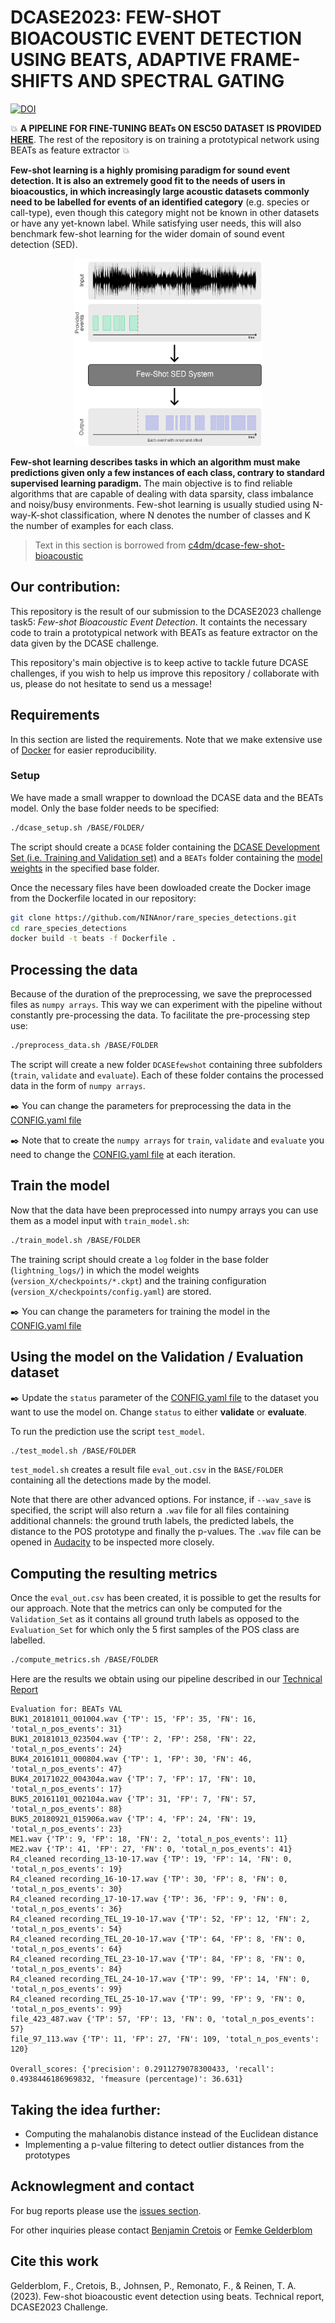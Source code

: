 # DCASE2023: FEW-SHOT BIOACOUSTIC EVENT DETECTION USING BEATS, ADAPTIVE FRAME-SHIFTS AND SPECTRAL GATING

[![DOI](https://zenodo.org/badge/597046464.svg)](https://zenodo.org/badge/latestdoi/597046464)

:collision: **A PIPELINE FOR FINE-TUNING BEATs ON ESC50 DATASET IS PROVIDED [HERE](https://github.com/NINAnor/rare_species_detections/tree/main/BEATs_on_ESC50)**. The rest of the repository is on training a prototypical network using BEATs as feature extractor :collision:

**Few-shot learning is a highly promising paradigm for sound event detection. It is also an extremely good fit to the needs of users in bioacoustics, in which increasingly large acoustic datasets commonly need to be labelled for events of an identified category** (e.g. species or call-type), even though this category might not be known in other datasets or have any yet-known label. While satisfying user needs, this will also benchmark few-shot learning for the wider domain of sound event detection (SED).

<p align="center"><img src="images/VM.png" alt="figure" width="300" height="300"/></p>

**Few-shot learning describes tasks in which an algorithm must make predictions given only a few instances of each class, contrary to standard supervised learning paradigm.** The main objective is to find reliable algorithms that are capable of dealing with data sparsity, class imbalance and noisy/busy environments. Few-shot learning is usually studied using N-way-K-shot classification, where N denotes the number of classes and K the number of examples for each class.

> Text in this section is borrowed from [c4dm/dcase-few-shot-bioacoustic](https://github.com/c4dm/dcase-few-shot-bioacoustic)

## Our contribution:

This repository is the result of our submission to the DCASE2023 challenge task5: *Few-shot Bioacoustic Event Detection*. It containts the necessary code to train a prototypical network with BEATs as feature extractor on the data given by the DCASE challenge.

This repository's main objective is to keep active to tackle future DCASE challenges, if you wish to help us improve this repository / collaborate with us, please do not hesitate to send us a message!

## Requirements

In this section are listed the requirements. Note that we make extensive use of [Docker](https://docs.docker.com/get-docker/) for easier reproducibility.

### Setup

We have made a small wrapper to download the DCASE data and the BEATs model. Only the base folder needs to be specified:

```bash
./dcase_setup.sh /BASE/FOLDER/
```

The script should create a `DCASE` folder containing the [DCASE Development Set (i.e. Training and Validation set)](https://dcase.community/challenge2023/task-few-shot-bioacoustic-event-detection#validation-set) and a `BEATs` folder containing the [model weights](https://github.com/microsoft/unilm/tree/master/beats) in the specified base folder.

Once the necessary files have been dowloaded create the Docker image from the Dockerfile located in our repository:

```bash
git clone https://github.com/NINAnor/rare_species_detections.git
cd rare_species_detections
docker build -t beats -f Dockerfile .
```

## Processing the data

Because of the duration of the preprocessing, we save the preprocessed files as `numpy arrays`. This way we can experiment with the pipeline without constantly pre-processing the data. To facilitate the pre-processing step use:

```bash
./preprocess_data.sh /BASE/FOLDER
```

The script will create a new folder `DCASEfewshot` containing three subfolders (`train`, `validate` and `evaluate`). Each of these folder contains the processed data in the form of `numpy arrays`.

:black_nib: You can change the parameters for preprocessing the data in the [CONFIG.yaml file](/CONFIG.yaml)

:black_nib: Note that to create the `numpy arrays` for `train`, `validate` and `evaluate` you need to change the [CONFIG.yaml file](/CONFIG.yaml) at each iteration.

## Train the model

Now that the data have been preprocessed into numpy arrays you can use them as a model input with `train_model.sh`:

```bash 
./train_model.sh /BASE/FOLDER
```

The training script should create a `log` folder in the base folder (`lightning_logs/`) in which the model weights (`version_X/checkpoints/*.ckpt`) and the training configuration (`version_X/checkpoints/config.yaml`) are stored. 

:black_nib: You can change the parameters for training the model in the [CONFIG.yaml file](/CONFIG.yaml)

## Using the model on the Validation / Evaluation dataset

:black_nib: Update the `status` parameter of the [CONFIG.yaml file](/CONFIG.yaml) to the dataset you want to use the model on. Change `status` to either **validate** or **evaluate**.

To run the prediction use the script `test_model`. 

```bash
./test_model.sh /BASE/FOLDER
```

`test_model.sh` creates a result file `eval_out.csv` in the `BASE/FOLDER` containing all the detections made by the model. 

Note that there are other advanced options. For instance, if `--wav_save` is specified, the script will also return a `.wav` file for all files containing additional channels: the ground truth labels, the predicted labels, the distance to the POS prototype and finally the p-values. The `.wav` file can be opened in [Audacity](https://www.audacityteam.org/) to be inspected more closely.

## Computing the resulting metrics

Once the `eval_out.csv` has been created, it is possible to get the results for our approach. Note that the metrics can only be computed for the `Validation_Set` as it contains all ground truth labels as opposed to the `Evaluation_Set` for which only the 5 first samples of the POS class are labelled.

```bash
./compute_metrics.sh /BASE/FOLDER
```

Here are the results we obtain using our pipeline described in our [Technical Report](https://dcase.community/documents/challenge2023/technical_reports/DCASE2023_Gelderblom_SINTEF_t5.pdf)

```
Evaluation for: BEATs VAL
BUK1_20181011_001004.wav {'TP': 15, 'FP': 35, 'FN': 16, 'total_n_pos_events': 31}
BUK1_20181013_023504.wav {'TP': 2, 'FP': 258, 'FN': 22, 'total_n_pos_events': 24}
BUK4_20161011_000804.wav {'TP': 1, 'FP': 30, 'FN': 46, 'total_n_pos_events': 47}
BUK4_20171022_004304a.wav {'TP': 7, 'FP': 17, 'FN': 10, 'total_n_pos_events': 17}
BUK5_20161101_002104a.wav {'TP': 31, 'FP': 7, 'FN': 57, 'total_n_pos_events': 88}
BUK5_20180921_015906a.wav {'TP': 4, 'FP': 24, 'FN': 19, 'total_n_pos_events': 23}
ME1.wav {'TP': 9, 'FP': 18, 'FN': 2, 'total_n_pos_events': 11}
ME2.wav {'TP': 41, 'FP': 27, 'FN': 0, 'total_n_pos_events': 41}
R4_cleaned recording_13-10-17.wav {'TP': 19, 'FP': 14, 'FN': 0, 'total_n_pos_events': 19}
R4_cleaned recording_16-10-17.wav {'TP': 30, 'FP': 8, 'FN': 0, 'total_n_pos_events': 30}
R4_cleaned recording_17-10-17.wav {'TP': 36, 'FP': 9, 'FN': 0, 'total_n_pos_events': 36}
R4_cleaned recording_TEL_19-10-17.wav {'TP': 52, 'FP': 12, 'FN': 2, 'total_n_pos_events': 54}
R4_cleaned recording_TEL_20-10-17.wav {'TP': 64, 'FP': 8, 'FN': 0, 'total_n_pos_events': 64}
R4_cleaned recording_TEL_23-10-17.wav {'TP': 84, 'FP': 8, 'FN': 0, 'total_n_pos_events': 84}
R4_cleaned recording_TEL_24-10-17.wav {'TP': 99, 'FP': 14, 'FN': 0, 'total_n_pos_events': 99}
R4_cleaned recording_TEL_25-10-17.wav {'TP': 99, 'FP': 9, 'FN': 0, 'total_n_pos_events': 99}
file_423_487.wav {'TP': 57, 'FP': 13, 'FN': 0, 'total_n_pos_events': 57}
file_97_113.wav {'TP': 11, 'FP': 27, 'FN': 109, 'total_n_pos_events': 120}

Overall_scores: {'precision': 0.2911279078300433, 'recall': 0.4938446186969832, 'fmeasure (percentage)': 36.631}
```

## Taking the idea further:

- Computing the mahalanobis distance instead of the Euclidean distance
- Implementing a p-value filtering to detect outlier distances from the prototypes

## Acknowlegment and contact

For bug reports please use the [issues section](https://github.com/NINAnor/rare_species_detections/issues).

For other inquiries please contact [Benjamin Cretois](mailto:benjamin.cretois@nina.no) or [Femke Gelderblom](mailto:femke.gelderblom@sintef.no) 

## Cite this work

Gelderblom, F., Cretois, B., Johnsen, P., Remonato, F., & Reinen, T. A. (2023). Few-shot bioacoustic event detection using beats. Technical report, DCASE2023 Challenge.
